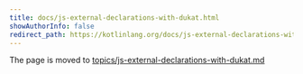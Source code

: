 ```yaml
---
title: docs/js-external-declarations-with-dukat.html
showAuthorInfo: false
redirect_path: https://kotlinlang.org/docs/js-external-declarations-with-dukat.html
---
```


The page is moved to [topics/js-external-declarations-with-dukat.md](docs/topics/js-external-declarations-with-dukat.md)
